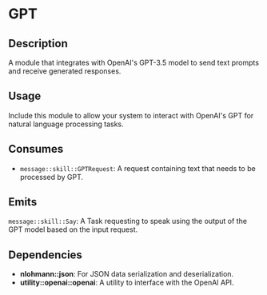 # GPT

## Description

A module that integrates with OpenAI's GPT-3.5 model to send text prompts and receive generated responses.

## Usage

Include this module to allow your system to interact with OpenAI's GPT for natural language processing tasks.

## Consumes

- `message::skill::GPTRequest`: A request containing text that needs to be processed by GPT.

## Emits

`message::skill::Say`: A Task requesting to speak using the output of the GPT model based on the input request.

## Dependencies

- **nlohmann::json**: For JSON data serialization and deserialization.
- **utility::openai::openai**: A utility to interface with the OpenAI API.
